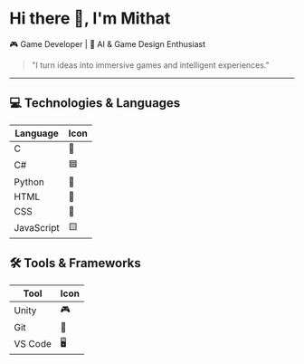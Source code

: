 # Hi there 👋, I'm Mithat
🎮 Game Developer | 🧠 AI & Game Design Enthusiast

> "I turn ideas into immersive games and intelligent experiences."

---

## 💻 Technologies & Languages
| Language | Icon |
|----------|------|
| C        | 🔵   |
| C#       | 🟦   |
| Python   | 🐍   |
| HTML     | 📄   |
| CSS      | 🎨   |
| JavaScript | 🟨 |

## 🛠️ Tools & Frameworks
| Tool      | Icon |
|-----------|------|
| Unity     | 🎮   |
| Git       | 🔧   |
| VS Code   | 🖥️   |
